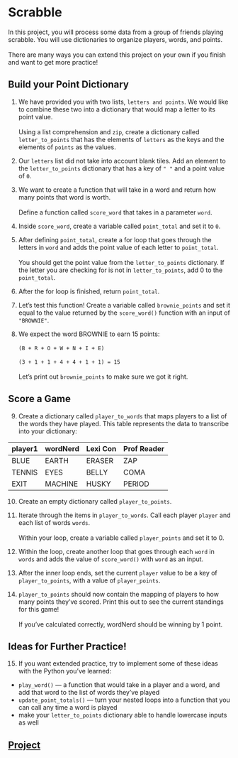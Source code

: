 # Scrabble

In this project, you will process some data from a group of friends playing scrabble. You will use dictionaries to organize players, words, and points.
<br /><br />There are many ways you can extend this project on your own if you finish and want to get more practice!

## Build your Point Dictionary
1. We have provided you with two lists, ```letters and points```. We would like to combine these two into a dictionary that would map a letter to its point value.
<br /><br />Using a list comprehension and ```zip```, create a dictionary called ```letter_to_points``` that has the elements of ```letters``` as the keys and the elements of ```points``` as the values.

2. Our ```letters``` list did not take into account blank tiles. Add an element to the ```letter_to_points``` dictionary that has a key of ```" "``` and a point value of ```0```.

3. We want to create a function that will take in a word and return how many points that word is worth.
<br /><br />Define a function called ```score_word``` that takes in a parameter ```word```.

4. Inside ```score_word```, create a variable called ```point_total``` and set it to ```0```.

5. After defining ```point_total```, create a for loop that goes through the letters in ```word``` and adds the point value of each letter to ```point_total```.
<br /><br />You should get the point value from the ```letter_to_points``` dictionary. If the letter you are checking for is not in ```letter_to_points```, add 0 to the ```point_total```.

6. After the for loop is finished, return ```point_total```.

7. Let’s test this function! Create a variable called ```brownie_points``` and set it equal to the value returned by the ```score_word()``` function with an input of ```"BROWNIE"```.

8. We expect the word BROWNIE to earn 15 points:
<br /><br />```(B + R + O + W + N + I + E)```
<br /><br />```(3 + 1 + 1 + 4 + 4 + 1 + 1) = 15```
<br /><br />Let’s print out ```brownie_points``` to make sure we got it right.

## Score a Game
9. Create a dictionary called ```player_to_words``` that maps players to a list of the words they have played. This table represents the data to transcribe into your dictionary:

| player1 | wordNerd | Lexi Con | Prof Reader |
|---|---|---|---|
| BLUE | EARTH | ERASER | ZAP |
| TENNIS | EYES | BELLY | COMA |
| EXIT | MACHINE | HUSKY | PERIOD |

10. Create an empty dictionary called ```player_to_points```.

11. Iterate through the items in ```player_to_words```. Call each player ```player``` and each list of words ```words```.
<br /><br />Within your loop, create a variable called ```player_points``` and set it to 0.

12. Within the loop, create another loop that goes through each ```word``` in ```words``` and adds the value of ```score_word()``` with ```word``` as an input.

13. After the inner loop ends, set the current ```player``` value to be a key of ```player_to_points```, with a value of ```player_points```.

14. ```player_to_points``` should now contain the mapping of players to how many points they’ve scored. Print this out to see the current standings for this game!
<br /><br />If you’ve calculated correctly, wordNerd should be winning by 1 point.

## Ideas for Further Practice!
15. If you want extended practice, try to implement some of these ideas with the Python you’ve learned:
  * ```play_word()``` — a function that would take in a player and a word, and add that word to the list of words they’ve played
  * ```update_point_totals()``` — turn your nested loops into a function that you can call any time a word is played
  * make your ```letter_to_points``` dictionary able to handle lowercase inputs as well
  
## [Project](answer.py)
